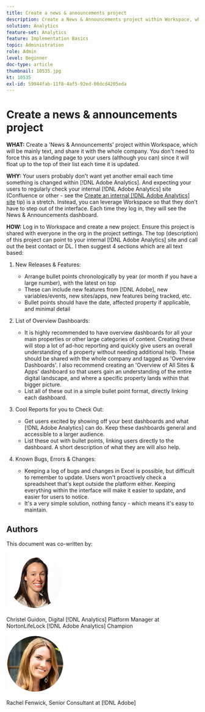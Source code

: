 ```yaml
---
title: Create a news & announcements project
description: Create a News & Announcements project within Workspace, which will be mainly text, and be share it with the whole company.
solution: Analytics
feature-set: Analytics
feature: Implementation Basics
topic: Administration
role: Admin
level: Beginner
doc-type: article
thumbnail: 10535.jpg
kt: 10535
exl-id: 59944fab-11f8-4af5-92ed-00dcd4205eda
---
```

# Create a news & announcements project

**WHAT:** Create a 'News & Announcements' project within Workspace, which will be mainly text, and share it with the whole company. You don't need to force this as a landing page to your users (although you can) since it will float up to the top of their list each time it is updated.

**WHY:** Your users probably don't want yet another email each time something is changed within [!DNL Adobe Analytics]. And expecting your users to regularly check your internal [!DNL Adobe Analytics] site (Confluence or other - see the [Create an internal [!DNL Adobe Analytics] site](create-an-internal-adobe-analytics-site.md) tip) is a stretch. Instead, you can leverage Workspace so that they don't have to step out of the interface. Each time they log in, they will see the News & Announcements dashboard.

**HOW:** Log in to Workspace and create a new project. Ensure this project is shared with everyone in the org in the project settings. The top (description) of this project can point to your internal [!DNL Adobe Analytics] site and call out the best contact or DL. I then suggest 4 sections which are all text based:

1. New Releases & Features: 

    * Arrange bullet points chronologically by year (or month if you have a large number), with the latest on top
    * These can include new features from [!DNL Adobe], new variables/events, new sites/apps, new features being tracked, etc.
    * Bullet points should have the date, affected property if applicable, and minimal detail

1. List of Overview Dashboards:

    * It is highly recommended to have overview dashboards for all your main properties or other large categories of content. Creating these will stop a lot of ad-hoc reporting and quickly give users an overall understanding of a property without needing additional help. These should be shared with the whole company and tagged as 'Overview Dashboards'. I also recommend creating an 'Overview of All Sites & Apps' dashboard so that users gain an understanding of the entire digital landscape, and where a specific property lands within that bigger picture.
    * List all of these out in a simple bullet point format, directly linking each dashboard.

1. Cool Reports for you to Check Out:

    * Get users excited by showing off your best dashboards and what [!DNL Adobe Analytics] can do. Keep these dashboards general and accessible to a larger audience.
    * List these out with bullet points, linking users directly to the dashboard. A short description of what they are will also help.

1. Known Bugs, Errors & Changes:

    * Keeping a log of bugs and changes in Excel is possible, but difficult to remember to update. Users won't proactively check a spreadsheet that's kept outside the platform either. Keeping everything within the interface will make it easier to update, and easier for users to notice.
    * It's a very simple solution, nothing fancy - which means it's easy to maintain.

## Authors

This document was co-written by:

![Christel Guidon](assets/Christel-Headshot-150.png)

Christel Guidon, Digital [!DNL Analytics] Platform Manager at NortonLifeLock
[!DNL Adobe Analytics] Champion

![Rachel Fenwick](assets/Rachel-Fenwick-150.png)

Rachel Fenwick, Senior Consultant at [!DNL Adobe]

